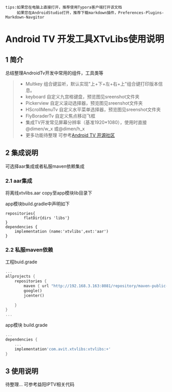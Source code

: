 ```
tips:如果您在电脑上直接打开，推荐使用Typora客户端打开该文档
     如果您在AndroidStudio打开，推荐下载markdown插件，Preferences-Plugins-Markdown-Navgitor
```
# Android TV 开发工具XTvLibs使用说明

## 1 简介

总结整理AndroidTv开发中常用的组件，工具类等

> - Multkey 组合键监听，默认实现"上+下+左+右+上"组合键打印版本信息。
> - keyboard 自定义九宫格键盘，预览图见sreenshot文件夹
> - Pickerview 自定义滚动选择器，预览图见sreenshot文件夹
> - HScrollMenuTv 自定义水平菜单选择器，预览图见sreenshot文件夹
> - FlyBoraderTv 自定义焦点移动飞框
> - 集成TV开发常见屏幕分辨率（基准1920*1080），使用时直接@dimen/w_x 或@dimen/h_x 
> - 更多功能待整理 可参考[Android TV 开源社区](<https://gitee.com/kumei>)



## 2 集成说明
可选择aar集成或者私服maven依赖集成
### 2.1 aar集成
将离线xtvlibs.aar copy至app模块lib目录下

app模块build.gradle中声明如下



```
repositories{
		flatDir{dirs 'libs'}
}
dependencies {
    implementation (name:'xtvlibs',ext:'aar')
}
```


### 2.2 私服maven依赖

工程buid.grade

```Dart
...
allprojects {
    repositories {
        maven { url "http://192.168.3.163:8081/repository/maven-public-android/" }
        google()
        jcenter()
        
    }
}
...
```

app模块 build.grade

```Dart
...
dependencies {
    ...
    implementation'com.avit.xtvlibs:xtvlibs:+'
}
```

## 3 使用说明

待整理...
可参考益阳IPTV相关代码